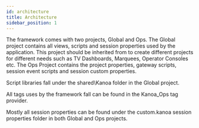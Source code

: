 ```yaml
---
id: architecture
title: Architecture
sidebar_position: 1
---
```

The framework comes with two projects, Global and Ops. The Global project contains all views, scripts and session properties used by the application. This project should be inherited from to create different projects for different needs such as TV Dashboards, Marquees, Operator Consoles etc. The Ops Project contains the project properties, gateway scripts, session event scripts and session custom properties.  

Script libraries fall under the shared\Kanoa folder in the Global project.   

All tags uses by the framework fall can be found in the Kanoa_Ops tag provider.  

Mostly all session properties can be found under the custom.kanoa session properties folder in both Global and Ops projects.